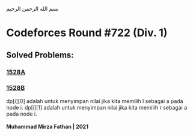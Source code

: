 بسم الله الرحمن الرحيم
<br />
# Codeforces Round #722 (Div. 1)
## Solved Problems:
### [1528A](https://codeforces.com/problemset/problem/1528/A)
### [1528B](https://codeforces.com/problemset/problem/1528/B)
dp[i][0] adalah untuk menyimpan  nilai jika kita memilih l sebagai a pada node i. dp[i][1] adalah untuk menyimpan nilai jika kita memilih r sebagai a pada node i.
<br/><br/>
**Muhammad Mirza Fathan | 2021**
